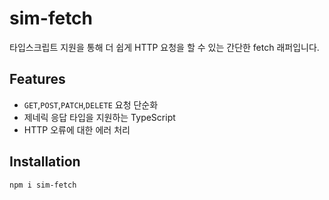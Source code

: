 # sim-fetch

타입스크립트 지원을 통해 더 쉽게 HTTP 요청을 할 수 있는 간단한 fetch 래퍼입니다.

## Features

- `GET`,`POST`,`PATCH`,`DELETE` 요청 단순화
- 제네릭 응답 타입을 지원하는 TypeScript
- HTTP 오류에 대한 에러 처리

## Installation

```bash
npm i sim-fetch
